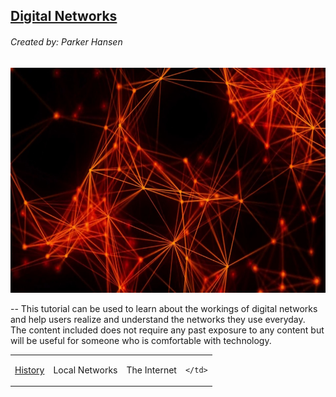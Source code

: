 ## <u>Digital Networks</u>
###### Created by: Parker Hansen
<p align="center"><img src="Network.jpg" height="360" width="640"></p>
--
This tutorial can be used to learn about the workings of digital networks and help users realize and understand the networks they use everyday.
<br>The content included does not require any past exposure to any content but will be useful for someone who is comfortable with technology.

<table>
  <tr>
    <td>
      <a href="History.md">History</a>
    </td>
    <td>
      Local Networks
    </td>
    <td>
      The Internet
    </td>
    <td>

    </td>
  </tr>
</table>
